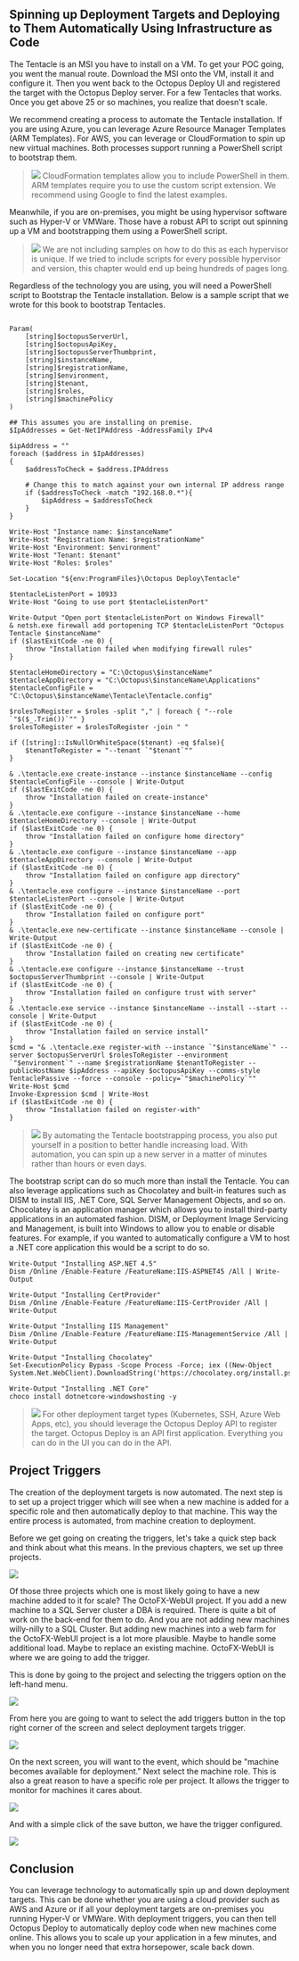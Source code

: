 ## Spinning up Deployment Targets and Deploying to Them Automatically Using Infrastructure as Code

The Tentacle is an MSI you have to install on a VM.  To get your POC going, you went the manual route.  Download the MSI onto the VM, install it and configure it.  Then you went back to the Octopus Deploy UI and registered the target with the Octopus Deploy server.  For a few Tentacles that works.  Once you get above 25 or so machines, you realize that doesn't scale.

We recommend creating a process to automate the Tentacle installation.  If you are using Azure, you can leverage Azure Resource Manager Templates (ARM Templates).  For AWS, you can leverage or CloudFormation to spin up new virtual machines.  Both processes support running a PowerShell script to bootstrap them.

> ![](images/professoroctopus.png) CloudFormation templates allow you to include PowerShell in them.  ARM templates require you to use the custom script extension.  We recommend using Google to find the latest examples.  

Meanwhile, if you are on-premises, you might be using hypervisor software such as Hyper-V or VMWare.  Those have a robust API to script out spinning up a VM and bootstrapping them using a PowerShell script.  

> ![](images/professoroctopus.png) We are not including samples on how to do this as each hypervisor is unique.  If we tried to include scripts for every possible hypervisor and version, this chapter would end up being hundreds of pages long.

Regardless of the technology you are using, you will need a PowerShell script to Bootstrap the Tentacle installation.  Below is a sample script that we wrote for this book to bootstrap Tentacles.

``` PS

Param(
    [string]$octopusServerUrl,
    [string]$octopusApiKey,
    [string]$octopusServerThumbprint,
    [string]$instanceName,
    [string]$registrationName,
    [string]$environment,
    [string]$tenant,
    [string]$roles,
    [string]$machinePolicy
)

## This assumes you are installing on premise.  
$IpAddresses = Get-NetIPAddress -AddressFamily IPv4

$ipAddress = ""
foreach ($address in $IpAddresses)
{
    $addressToCheck = $address.IPAddress

    # Change this to match against your own internal IP address range
    if ($addressToCheck -match "192.168.0.*"){
        $ipAddress = $addressToCheck
    }
}

Write-Host "Instance name: $instanceName"
Write-Host "Registration Name: $registrationName"
Write-Host "Environment: $environment"
Write-Host "Tenant: $tenant"
Write-Host "Roles: $roles"

Set-Location "${env:ProgramFiles}\Octopus Deploy\Tentacle"

$tentacleListenPort = 10933
Write-Host "Going to use port $tentacleListenPort"

Write-Output "Open port $tentacleListenPort on Windows Firewall"
& netsh.exe firewall add portopening TCP $tentacleListenPort "Octopus Tentacle $instanceName"
if ($lastExitCode -ne 0) {
    throw "Installation failed when modifying firewall rules"
}

$tentacleHomeDirectory = "C:\Octopus\$instanceName"
$tentacleAppDirectory = "C:\Octopus\$instanceName\Applications"
$tentacleConfigFile = "C:\Octopus\$instanceName\Tentacle\Tentacle.config"

$rolesToRegister = $roles -split "," | foreach { "--role `"$($_.Trim())`"" }
$rolesToRegister = $rolesToRegister -join " "

if ([string]::IsNullOrWhiteSpace($tenant) -eq $false){
    $tenantToRegister = "--tenant `"$tenant`""
}

& .\tentacle.exe create-instance --instance $instanceName --config $tentacleConfigFile --console | Write-Output
if ($lastExitCode -ne 0) {
    throw "Installation failed on create-instance"
}
& .\tentacle.exe configure --instance $instanceName --home $tentacleHomeDirectory --console | Write-Output
if ($lastExitCode -ne 0) {
    throw "Installation failed on configure home directory"
}
& .\tentacle.exe configure --instance $instanceName --app $tentacleAppDirectory --console | Write-Output
if ($lastExitCode -ne 0) {
    throw "Installation failed on configure app directory"
}
& .\tentacle.exe configure --instance $instanceName --port $tentacleListenPort --console | Write-Output
if ($lastExitCode -ne 0) {
    throw "Installation failed on configure port"
}
& .\tentacle.exe new-certificate --instance $instanceName --console | Write-Output
if ($lastExitCode -ne 0) {
    throw "Installation failed on creating new certificate"
}
& .\tentacle.exe configure --instance $instanceName --trust $octopusServerThumbprint --console | Write-Output
if ($lastExitCode -ne 0) {
    throw "Installation failed on configure trust with server"
}
& .\tentacle.exe service --instance $instanceName --install --start --console | Write-Output
if ($lastExitCode -ne 0) {
    throw "Installation failed on service install"
}
$cmd = "& .\tentacle.exe register-with --instance `"$instanceName`" --server $octopusServerUrl $rolesToRegister --environment `"$environment`" --name $registrationName $tenantToRegister --publicHostName $ipAddress --apiKey $octopusApiKey --comms-style TentaclePassive --force --console --policy=`"$machinePolicy`""
Write-Host $cmd
Invoke-Expression $cmd | Write-Host
if ($lastExitCode -ne 0) {
    throw "Installation failed on register-with"
}
```

> ![](images/professoroctopus.png) By automating the Tentacle bootstrapping process, you also put yourself in a position to better handle increasing load.  With automation, you can spin up a new server in a matter of minutes rather than hours or even days.

The bootstrap script can do so much more than install the Tentacle.  You can also leverage applications such as Chocolatey and built-in features such as DISM to install IIS, .NET Core, SQL Server Management Objects, and so on.  Chocolatey is an application manager which allows you to install third-party applications in an automated fashion.  DISM, or Deployment Image Servicing and Management, is built into Windows to allow you to enable or disable features.  For example, if you wanted to automatically configure a VM to host a .NET core application this would be a script to do so.

```PS
Write-Output "Installing ASP.NET 4.5"
Dism /Online /Enable-Feature /FeatureName:IIS-ASPNET45 /All | Write-Output

Write-Output "Installing CertProvider"
Dism /Online /Enable-Feature /FeatureName:IIS-CertProvider /All | Write-Output

Write-Output "Installing IIS Management"
Dism /Online /Enable-Feature /FeatureName:IIS-ManagementService /All | Write-Output

Write-Output "Installing Chocolatey"
Set-ExecutionPolicy Bypass -Scope Process -Force; iex ((New-Object System.Net.WebClient).DownloadString('https://chocolatey.org/install.ps1'))

Write-Output "Installing .NET Core"
choco install dotnetcore-windowshosting -y
```

> ![](images/professoroctopus.png) For other deployment target types (Kubernetes, SSH, Azure Web Apps, etc), you should leverage the Octopus Deploy API to register the target.  Octopus Deploy is an API first application.  Everything you can do in the UI you can do in the API.

## Project Triggers

The creation of the deployment targets is now automated.  The next step is to set up a project trigger which will see when a new machine is added for a specific role and then automatically deploy to that machine.  This way the entire process is automated, from machine creation to deployment.  

Before we get going on creating the triggers, let's take a quick step back and think about what this means.  In the previous chapters, we set up three projects.  

![](images/deploymenttargets-allprojects.png)

Of those three projects which one is most likely going to have a new machine added to it for scale?  The OctoFX-WebUI project.  If you add a new machine to a SQL Server cluster a DBA is required.  There is quite a bit of work on the back-end for them to do.  And you are not adding new machines willy-nilly to a SQL Cluster.  But adding new machines into a web farm for the OctoFX-WebUI project is a lot more plausible.  Maybe to handle some additional load.  Maybe to replace an existing machine.  OctoFX-WebUI is where we are going to add the trigger.

This is done by going to the project and selecting the triggers option on the left-hand menu.

![](images/deploymenttargets-notriggers.png)

From here you are going to want to select the add triggers button in the top right corner of the screen and select deployment targets trigger.

![](images/deploymenttargets-addtriggeroptions.png)

On the next screen, you will want to the event, which should be "machine becomes available for deployment."  Next select the machine role.  This is also a great reason to have a specific role per project.  It allows the trigger to monitor for machines it cares about.

![](images/deploymenttargets-addtriggerform.png)

And with a simple click of the save button, we have the trigger configured.

![](images/deploymenttargets-configureddeploymenttriggers.png)

## Conclusion

You can leverage technology to automatically spin up and down deployment targets.  This can be done whether you are using a cloud provider such as AWS and Azure or if all your deployment targets are on-premises you running Hyper-V or VMWare.  With deployment triggers, you can then tell Octopus Deploy to automatically deploy code when new machines come online.  This allows you to scale up your application in a few minutes, and when you no longer need that extra horsepower, scale back down.
